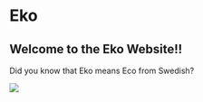 <!DOCTYPE html>
<html>
<body>

<h1>Eko</h1>
<h2>Welcome to the Eko Website!!</h2>
<p>Did you know that Eko means Eco from Swedish?</p>

</body>
</html>
<img src=”(https://qrcodechimp.s3.amazonaws.com/blog/wp-content/uploads/2020/10/scan-qr-code-on-android.png)”>
